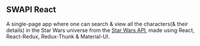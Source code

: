 ## SWAPI React

A single-page app where one can search & view all the characters(& their details) in the Star Wars universe from the [Star Wars API](https://swapi.co/), made using React, React-Redux, Redux-Thunk & Material-UI.

